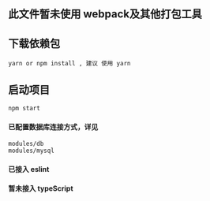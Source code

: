 ## 此文件暂未使用 webpack及其他打包工具

## 下载依赖包
    yarn or npm install , 建议 使用 yarn
## 启动项目
    npm start

#### 已配置数据库连接方式，详见 
    modules/db
    modules/mysql
#### 已接入 eslint
#### 暂未接入 typeScript 